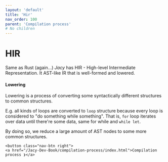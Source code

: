 ```yaml
---
layout: 'default'
title: 'Hir'
nav_order: 100
parent: 'Compilation process'
# No children
---
```


# HIR

Same as Rust (again...) _Jacy_ has HIR - High-level Intermediate Representation. It AST-like IR that is well-formed and
lowered.

#### Lowering

Lowering is a process of converting some syntactically different structures to common structures.

E.g. all kinds of loops are converted to `loop` structure because every loop is considered to "do something while
something". That is, `for` loop iterates over data until there're some data, same for while and `while let`.

By doing so, we reduce a large amount of AST nodes to some more common structures.
<div class="nav-btn-block">
    
    <button class="nav-btn right">
    <a href="/Jacy-Dev-Book/compilation-process/index.html">Compilation process ❯</a>
</button>

</div>
